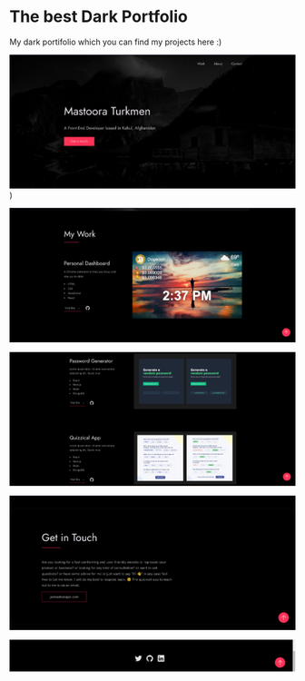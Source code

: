 # The best Dark Portfolio

My dark portifolio which you can find my projects here :)

![Alt text](./screenshots/image.png))

![Alt text](./screenshots/image-1.png)

![Alt text](./screenshots/image-2.png)

![Alt text](image-3.png)

![Alt text](image-4.png)